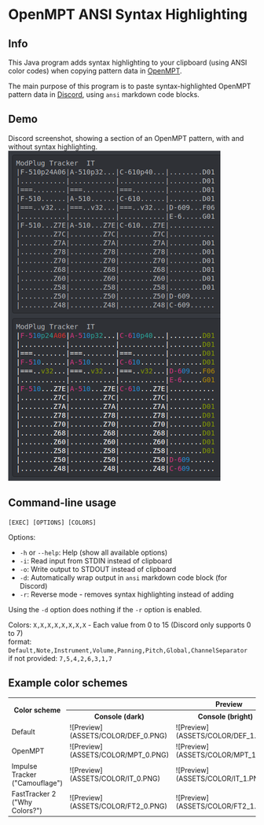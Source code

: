 # OpenMPT ANSI Syntax Highlighting

## Info

This Java program adds syntax highlighting to your clipboard (using ANSI color codes) when copying pattern data in [OpenMPT](https://openmpt.org).

The main purpose of this program is to paste syntax-highlighted OpenMPT pattern data in [Discord](https://discord.com), using `ansi` markdown code blocks.

## Demo

Discord screenshot, showing a section of an OpenMPT pattern, with and without syntax highlighting.
![Screenshot](ASSETS/DEMO.PNG)

## Command-line usage

`[EXEC] [OPTIONS] [COLORS]`

Options:
* `-h` or `--help`: Help (show all available options)
* `-i`: Read input from STDIN instead of clipboard
* `-o`: Write output to STDOUT instead of clipboard
* `-d`: Automatically wrap output in `ansi` markdown code block (for Discord)
* `-r`: Reverse mode - removes syntax highlighting instead of adding

Using the `-d` option does nothing if the `-r` option is enabled.

Colors:
`X,X,X,X,X,X,X,X` - Each value from 0 to 15 (Discord only supports 0 to 7)\
format: `Default,Note,Instrument,Volume,Panning,Pitch,Global,ChannelSeparator`\
if not provided: `7,5,4,2,6,3,1,7`

## Example color schemes

<table>
    <tr>
        <th rowspan="2">Color scheme</th>
        <th colspan="3">Preview</th>
        <th rowspan="2">Command-line argument</th>
    </tr>
    <tr>
        <th>Console (dark)</th>
        <th>Console (bright)</th>
        <th>Discord (dark)</th>
    </tr>
    <tr>
        <td>Default</td>
        <td>![Preview](ASSETS/COLOR/DEF_0.PNG)</td>
        <td>![Preview](ASSETS/COLOR/DEF_1.PNG)</td>
        <td>![Preview](ASSETS/COLOR/DEF_DIS.PNG)</td>
        <td>`7,5,4,2,6,3,1,7`</td>
    </tr>
    <tr>
        <td>OpenMPT</td>
        <td>![Preview](ASSETS/COLOR/MPT_0.PNG)</td>
        <td>![Preview](ASSETS/COLOR/MPT_1.PNG)</td>
        <td>![Preview](ASSETS/COLOR/MPT_DIS.PNG)</td>
        <td>`7,4,6,2,6,3,1,7`</td>
    </tr>
    <tr>
        <td>Impulse Tracker ("Camouflage")</td>
        <td>![Preview](ASSETS/COLOR/IT_0.PNG)</td>
        <td>![Preview](ASSETS/COLOR/IT_1.PNG)</td>
        <td>![Preview](ASSETS/COLOR/IT_DIS.PNG)</td>
        <td>`2,2,2,6,7,2,2,3`</td>
    </tr>
    <tr>
        <td>FastTracker 2 ("Why Colors?")</td>
        <td>![Preview](ASSETS/COLOR/FT2_0.PNG)</td>
        <td>![Preview](ASSETS/COLOR/FT2_1.PNG)</td>
        <td>![Preview](ASSETS/COLOR/FT2_DIS.PNG)</td>
        <td>`3,3,3,3,3,3,3,6`</td>
    </tr>
</table>
